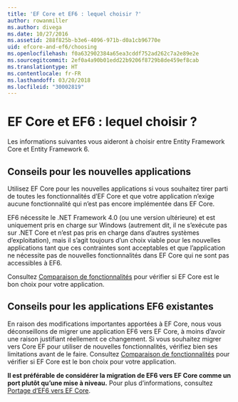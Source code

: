 ```yaml
---
title: 'EF Core et EF6 : lequel choisir ?'
author: rowanmiller
ms.author: divega
ms.date: 10/27/2016
ms.assetid: 288f825b-b3e6-4096-971b-d0a1cb96770e
uid: efcore-and-ef6/choosing
ms.openlocfilehash: f0a632902384a65ea3cddf752ad262c7a2e89e2e
ms.sourcegitcommit: 2ef0a4a90b01edd22b9206f8729b8de459ef8cab
ms.translationtype: HT
ms.contentlocale: fr-FR
ms.lasthandoff: 03/20/2018
ms.locfileid: "30002819"
---
```

# <a name="ef-core-and-ef6-which-one-is-right-for-you"></a>EF Core et EF6 : lequel choisir ?

Les informations suivantes vous aideront à choisir entre Entity Framework Core et Entity Framework 6.

## <a name="guidance-for-new-applications"></a>Conseils pour les nouvelles applications

Utilisez EF Core pour les nouvelles applications si vous souhaitez tirer parti de toutes les fonctionnalités d’EF Core et que votre application n’exige aucune fonctionnalité qui n’est pas encore implémentée dans EF Core.

EF6 nécessite le .NET Framework 4.0 (ou une version ultérieure) et est uniquement pris en charge sur Windows (autrement dit, il ne s’exécute pas sur .NET Core et n’est pas pris en charge dans d’autres systèmes d’exploitation), mais il s’agit toujours d’un choix viable pour les nouvelles applications tant que ces contraintes sont acceptables et que l’application ne nécessite pas de nouvelles fonctionnalités dans EF Core qui ne sont pas accessibles à EF6.

Consultez [Comparaison de fonctionnalités](features.md) pour vérifier si EF Core est le bon choix pour votre application.

## <a name="guidance-for-existing-ef6-applications"></a>Conseils pour les applications EF6 existantes

En raison des modifications importantes apportées à EF Core, nous vous déconseillons de migrer une application EF6 vers EF Core, à moins d’avoir une raison justifiant réellement ce changement. Si vous souhaitez migrer vers Core EF pour utiliser de nouvelles fonctionnalités, vérifiez bien ses limitations avant de le faire. Consultez [Comparaison de fonctionnalités](features.md) pour vérifier si EF Core est le bon choix pour votre application.

**Il est préférable de considérer la migration de EF6 vers EF Core comme un port plutôt qu’une mise à niveau.** Pour plus d’informations, consultez [Portage d’EF6 vers EF Core](porting/index.md).

